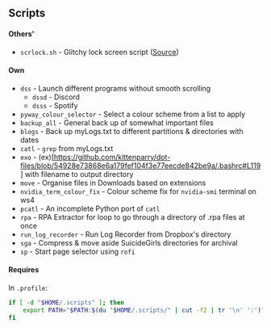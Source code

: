 ## Scripts

#### Others'
- `scrlock.sh` - Glitchy lock screen script ([Source](https://github.com/x-zvf/dotfiles/blob/master/scripts/scrlock.sh))

#### Own
- `dss` - Launch different programs without smooth scrolling
	- `dssd` - Discord
	- `dsss` - Spotify
- `pyway_colour_selector` - Select a colour scheme from a list to apply
- `backup_all` - General back up of somewhat important files
- `blogs` - Back up myLogs.txt to different partitions & directories with dates
- `catl` - `grep` from myLogs.txt
- `exo` - (ex)[https://github.com/kittenparry/dot-files/blob/54928e73868e6a179fef104f3e77eecde842be9a/.bashrc#L119] with filename to output directory
- `move` - Organise files in Downloads based on extensions
- `nvidia_term_colour_fix` - Colour scheme fix for `nvidia-smi` terminal on ws4
- `pcatl` - An incomplete Python port of `catl`
- `rpa` - RPA Extractor for loop to go through a directory of .rpa files at once
- `run_log_recorder` - Run Log Recorder from Dropbox's directory
- `sga` - Compress & move aside SuicideGirls directories for archival
- `sp` - Start page selector using `rofi`

#### Requires
In `.profile`:
```bash
if [ -d "$HOME/.scripts" ]; then
	export PATH="$PATH:$(du "$HOME/.scripts/" | cut -f2 | tr '\n' ':')"
fi
```
